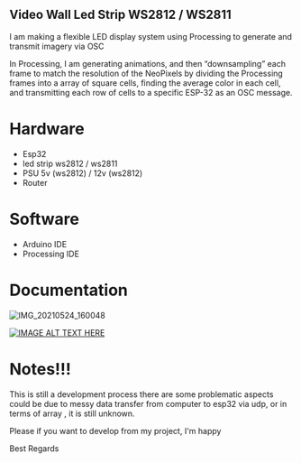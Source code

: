 ## Video Wall Led Strip WS2812 / WS2811

I am making a flexible LED display system using Processing to generate and transmit imagery via OSC

In Processing, I am generating animations, and then “downsampling” each frame to match the resolution of the NeoPixels by dividing the Processing frames into a array of square cells, finding the average color in each cell, and transmitting each row of cells to a specific ESP-32 as an OSC message.

# Hardware 
- Esp32 
- led strip ws2812 / ws2811
- PSU 5v (ws2812) / 12v (ws2812)
- Router

# Software
- Arduino IDE
- Processing IDE

# Documentation

![IMG_20210524_160048](https://user-images.githubusercontent.com/50385294/125770272-52446407-a4c4-4b9f-a458-ed7c5690f08a.jpg)

[![IMAGE ALT TEXT HERE](https://img.youtube.com/vi/N2Eva2dZg2o/0.jpg)](https://www.youtube.com/watch?v=N2Eva2dZg2o")


# Notes!!!

This is still a development process there are some problematic aspects could be due to messy data transfer from computer to esp32 via udp, or in terms of array , it is still unknown.

Please if you want to develop from my project, I'm happy

Best Regards
